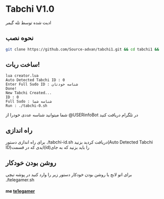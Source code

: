 # Tabchi V1.0
ادیت شده توسط تله گیمر

## نحوه نصب
```bash
git clone https://github.com/Source-advan/tabchi1.git && cd tabchi1 && chmod 777 install.sh && chmod 777 telegamer.sh && ./install.sh && lua creator.lua
```
## ساخت ربات!
```
lua creator.lua
Auto Detected Tabchi ID : 0
Enter Full Sudo ID : شناسه خودتان
Done!
New Tabchi Created...
ID : 0
Full Sudo : شناسه شما
Run : ./tabchi-0.sh
```
شما میتوانید شناسه عددی خودرا از @USERinfoBot در تلگرام دریافت کنید

## راه اندازی
برای راه اندازی دستور 
./tabchi-id.sh
دریافت کردید بزنید(Auto Detected Tabchi ID)ایدی که در قسمت(id)را باید بزنید که به جای

## روشن بودن خودکار
برای اتو لانج یا روشن بودن خودکار دستور زیر را وارد کنید در پوشه تبچی
./telegamer.sh

#### me      [te1egamer](https://t.me/Heh_chie)

